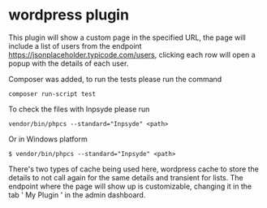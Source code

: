 # wordpress plugin

This plugin will show a custom page in the specified URL, the page will include a list of users from the endpoint https://jsonplaceholder.typicode.com/users, clicking each row will open a popup with the details of each user.

Composer was added, to run the tests please run the command 

    composer run-script test

To check the files with Inpsyde please run

    vendor/bin/phpcs --standard="Inpsyde" <path>
Or in Windows platform

    $ vendor/bin/phpcs --standard="Inpsyde" <path>
    
    
There's two types of cache being used here, wordpress cache to store the details to not call again for the same details and transient for lists.
The endpoint where the page will show up is customizable, changing it in the tab ' My Plugin ' in the admin dashboard.
